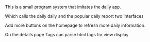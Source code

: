 This is a small program system that imitates the daily app.

Which calls the daily daily and the popular daily report two interfaces

Add more buttons on the homepage to refresh more daily information.

On the details page
<rich-text nodes="{{xxx}}"></rich-text>
Tags can parse html tags for view display
